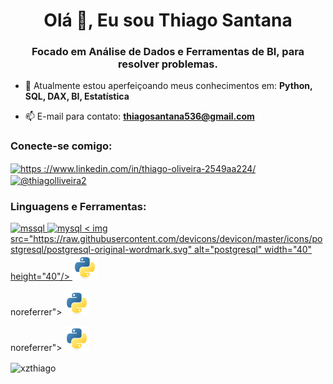
<h1 align="center">Olá 👋, Eu sou Thiago Santana</h1>
<h3 align="center">Focado em Análise de Dados e Ferramentas de BI, para resolver problemas.</h3>

- 🌱 Atualmente estou aperfeiçoando meus conhecimentos em: **Python, SQL, DAX, BI, Estatística**

- 📫 E-mail para contato: **thiagosantana536@gmail.com**

<h3 align="left">Conecte-se comigo:</h3>
<p align="left">
<a href="https://linkedin.com/in/https://www.linkedin.com/in/thiago-oliveira-2549aa224/" target="blank"><img align="center" src="https://raw.githubusercontent.com/rahuldkjain/github-profile-readme-generator/master/src/images/icons/Social/linked-in-alt.svg" alt="https ://www.linkedin.com/in/thiago-oliveira-2549aa224/" height="30" width="40" /></a>
<a href="https://instagram.com/@thiagolliveira2" target="blank"><img align="center" src="https://raw.githubusercontent.com/rahuldkjain/github-profile-readme- generator/master/src/images/icons/Social/instagram.svg" alt="@thiagolliveira2" height="30" width="40" /></a> </p> <h3 align="left
"

> Linguagens e Ferramentas:</h3>
<p align="left"> <a href="https://www.microsoft.com/en-us/sql-server" target="_blank" rel="noreferrer"> <img src="https:/ /www.svgrepo.com/show/303229/microsoft-sql-server-logo.svg" alt="mssql" width="40" height="40"/> </a> <a href="https:/ /www.mysql.com/" target="_blank" rel="noreferrer"> <img src="https://raw.githubusercontent.com/devicons/devicon/master/icons/mysql/mysql-original-wordmark. svg" alt="mysql" width="40" height="40"/> </a> <a href="https://www.postgresql.org" target="_blank" rel="noreferrer"> < img src="https://raw.githubusercontent.com/devicons/devicon/master/icons/postgresql/postgresql-original-wordmark.svg" alt="postgresql" width="40" height="40"/> </a> <a href="https: //www.python.org" target="_blank" rel="noreferrer"> <img src="https://raw.githubusercontent.com/devicons/devicon/master/icons/python/python-original.svg" alt="python" width="40" height="40"/> </a> </p>noreferrer"> <img src="https://raw.githubusercontent.com/devicons/devicon/master/icons/python/python-original.svg" alt="python" width="40" height="40"/ > </a> </p>noreferrer"> <img src="https://raw.githubusercontent.com/devicons/devicon/master/icons/python/python-original.svg" alt="python" width="40" height="40"/ > </a> </p>

<p><img align="center" src="https://github-readme-stats.vercel.app/api/top-langs?username=xzthiago&show_icons=true&locale=en&layout=compact" alt="xzthiago" /> </p>





<!--
**xzThiago/xzThiago** is a ✨ _special_ ✨ repository because its `README.md` (this file) appears on your GitHub profile.

Here are some ideas to get you started:

- 🔭 I’m currently working on ...
- 🌱 I’m currently learning ...
- 👯 I’m looking to collaborate on ...
- 🤔 I’m looking for help with ...
- 💬 Ask me about ...
- 📫 How to reach me: ...
- 😄 Pronouns: ...
- ⚡ Fun fact: ...
-->
